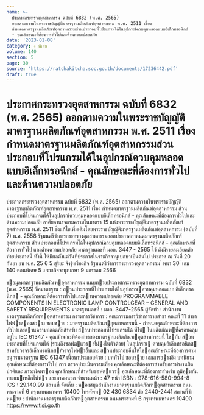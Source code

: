 ```yaml
---
name: >-
  ประกาศกระทรวงอุตสาหกรรม ฉบับที่ 6832 (พ.ศ. 2565)
  ออกตามความในพระราชบัญญัติมาตรฐานผลิตภัณฑ์อุตสาหกรรม พ.ศ. 2511 เรื่อง
  กำหนดมาตรฐานผลิตภัณฑ์อุตสาหกรรมส่วนประกอบที่โปรแกรมได้ในอุปกรณ์ควบคุมหลอดแบบอิเล็กทรอนิกส์
  - คุณลักษณะที่ต้องการทั่วไปและด้านความปลอดภัย
date: '2023-01-08'
category: ง พิเศษ
volume: 140
section: 5
page: 30
source: 'https://ratchakitcha.soc.go.th/documents/17236442.pdf'
draft: true
---
```


# ประกาศกระทรวงอุตสาหกรรม ฉบับที่ 6832 (พ.ศ. 2565) ออกตามความในพระราชบัญญัติมาตรฐานผลิตภัณฑ์อุตสาหกรรม พ.ศ. 2511 เรื่อง กำหนดมาตรฐานผลิตภัณฑ์อุตสาหกรรมส่วนประกอบที่โปรแกรมได้ในอุปกรณ์ควบคุมหลอดแบบอิเล็กทรอนิกส์ - คุณลักษณะที่ต้องการทั่วไปและด้านความปลอดภัย

ประกาศกระทรวงอุตสาหกรรม ฉบับที่ 6832 (พ.ศ. 2565) ออกตามความในพระราชบัญญัติมาตรฐานผลิตภัณฑ์อุตสาหกรรม พ.ศ. 2511 เรื่อง กำหนดมาตรฐานผลิตภัณฑ์อุตสาหกรรม ส่วนประกอบที่โปรแกรมได้ในอุปกรณ์ควบคุมหลอดแบบอิเล็กทรอนิกส์ - คุณลักษณะที่ต้องการทั่วไปและด้านความปลอดภัย อาศัยอานาจตามความในมาตรา 15 แห่งพระราชบัญญัติมาตรฐานผลิตภัณฑ์อุตสาหกรรม พ.ศ. 2511 ซึ่งแก้ไขเพิ่มเติมโดยพระราชบัญญัติมาตรฐานผลิตภัณฑ์อุตสาหกรรม (ฉบับที่ 7) พ.ศ. 2558 รัฐมนตรีว่าการกระทรวงอุตสาหกรรมออกประกาศกาหนดมาตรฐานผลิตภัณฑ์อุตสาหกรรม ส่วนประกอบที่โปรแกรมได้ในอุปกรณ์ควบคุมหลอดแบบอิเล็กทรอนิกส์ - คุณลักษณะที่ต้องการทั่วไป และด้ำนความปลอดภัย มาตรฐานเลขที่ มอก. 3447 - 2565 ไว้ ดังมีรายละเอียดต่อท้ายประกาศนี้ ทั้งนี้ ให้มีผลตั้งแต่วันที่ประกาศในราชกิจจานุเบกษาเป็นต้นไป ประกาศ ณ วันที่ 20 กันยา ยน พ.ศ. 25 6 5 สุริยะ จึงรุ่งเรืองกิจ รัฐมนตรีว่าการกระทรวงอุตสาหกรรม ้ หนา 30 ่ เลม 140 ตอนพิเศษ 5 ง ราชกิจจานุเบกษา 9 มกราคม 2566

ขอมูลมาตรฐานผลิตภัณฑอุตสาหกรรม แนบทายประกาศกระทรวงอุตสาหกรรม ฉบับที่ 6832 (พ.ศ. 2565) ชื่อมาตรฐาน : สวนประกอบที่โปรแกรมได้ในอุปกรณควบคุมหลอดแบบอิเล็กทรอนิกส - คุณลักษณะที่ต้องการทั่วไปและดานความปลอดภัย PROGRAMMABLE COMPONENTS IN ELECTRONIC LAMP CONTROLGEAR – GENERAL AND SAFETY REQUIREMENTS มาตรฐานเลขที่ : มอก. 3447-2565 ผู้จัดทํา : สํานักงานมาตรฐานผลิตภัณฑอุตสาหกรรม กรรมการวิชาการ : คณะกรรมการวิชาการรายสาขา คณะที่ 11 สาขาไฟฟาสองสวาง ขอบขาย : มาตรฐานผลิตภัณฑอุตสาหกรรมนี้ - กําหนดคุณลักษณะที่ต้องการทั่วไปและดานความปลอดภัยสําหรับ สวนประกอบที่โปรแกรมได้ ที่ใช ในผลิตภัณฑที่ครอบคลุมอยู่ใน IEC 61347 - คุณลักษณะที่ต้องการของมาตรฐานผลิตภัณฑอุตสาหกรรมนี้ ใชกับ สวนประกอบที่โปรแกรมได้ (รวมถึงซอฟตแวร ที่ฝงในตัวด้วย) ในอุปกรณ ควบคุมอิเล็กทรอนิกส สําหรับวงจรอิเล็กทรอนิกส/วงจรไฟฟาอื่นและ สวนประกอบอื่นให้ใชคุณลักษณะที่ต้องการตามอนุกรมมาตรฐาน IEC 61347 เนื้อหาประกอบด้วย : บททั่วไป ขอบขาย เอกสารอางอิง บทนิยาม คุณลักษณะที่ต้องการทั่วไป การ ตรวจประเมินความเสี่ยง คุณลักษณะที่ต้องการสําหรับการทํางานผิดปกติและ ภาวะผิดพรอง คุณลักษณะที่สําหรับซอฟตแวร คุณลักษณะที่ต้องการสําหรับ ภูมิคุมกันทางแมเหล็กไฟฟา และภาคผนวก จํานวนหน้า : 47 หน้า ISBN : 978-616-580-994-8 ICS : 29.140.99 สถานที่ จัดเก็บ : หองสมุดสํานักงานมาตรฐานผลิตภัณฑอุตสาหกรรม ถนนพระรามที่ 6 กรุงเทพมหานคร 10400 โทรศัพท 02 430 6834 ต่อ 2440-2441 สถานที่จําหนาย : สํานักงานมาตรฐานผลิตภัณฑอุตสาหกรรม ถนนพระรามที่ 6 กรุงเทพมหานคร 10400 https://www.tisi.go.th
